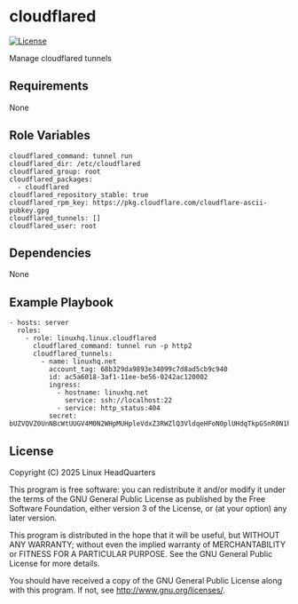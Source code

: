 # cloudflared

[![License](https://img.shields.io/badge/license-GPLv3-lightgreen)](https://www.gnu.org/licenses/gpl-3.0.en.html#license-text)

Manage cloudflared tunnels

## Requirements

None

## Role Variables

    cloudflared_command: tunnel run
    cloudflared_dir: /etc/cloudflared
    cloudflared_group: root
    cloudflared_packages:
      - cloudflared
    cloudflared_repository_stable: true
    cloudflared_rpm_key: https://pkg.cloudflare.com/cloudflare-ascii-pubkey.gpg
    cloudflared_tunnels: []
    cloudflared_user: root

## Dependencies

None

## Example Playbook

    - hosts: server
      roles:
        - role: linuxhq.linux.cloudflared
          cloudflared_command: tunnel run -p http2
          cloudflared_tunnels:
            - name: linuxhq.net
              account_tag: 68b329da9893e34099c7d8ad5cb9c940
              id: ac5a6018-3af1-11ee-be56-0242ac120002
              ingress:
                - hostname: linuxhq.net
                  service: ssh://localhost:22
                - service: http_status:404
              secret: bUZVQVZ0UnNBcWtUUGV4M0N2WHpMUHpleVdxZ3RWZlQ3VldqeHFoN0plUHdqTkpGSnR0N1hxZm5IM0E3RXZDeg==

## License

Copyright (C) 2025 Linux HeadQuarters

This program is free software: you can redistribute it and/or modify
it under the terms of the GNU General Public License as published by
the Free Software Foundation, either version 3 of the License, or
(at your option) any later version.

This program is distributed in the hope that it will be useful,
but WITHOUT ANY WARRANTY; without even the implied warranty of
MERCHANTABILITY or FITNESS FOR A PARTICULAR PURPOSE. See the
GNU General Public License for more details.

You should have received a copy of the GNU General Public License
along with this program. If not, see <http://www.gnu.org/licenses/>.
